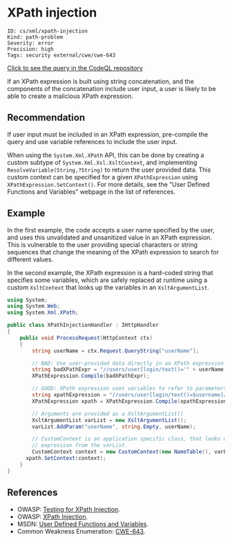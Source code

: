 # XPath injection

```
ID: cs/xml/xpath-injection
Kind: path-problem
Severity: error
Precision: high
Tags: security external/cwe/cwe-643

```
[Click to see the query in the CodeQL repository](https://github.com/github/codeql/tree/main/csharp/ql/src/Security%20Features/CWE-643/XPathInjection.ql)

If an XPath expression is built using string concatenation, and the components of the concatenation include user input, a user is likely to be able to create a malicious XPath expression.


## Recommendation
If user input must be included in an XPath expression, pre-compile the query and use variable references to include the user input.

When using the `System.Xml.XPath` API, this can be done by creating a custom subtype of `System.Xml.Xsl.XsltContext`, and implementing `ResolveVariable(String,?String)` to return the user provided data. This custom context can be specified for a given `XPathExpression` using `XPathExpression.SetContext()`. For more details, see the "User Defined Functions and Variables" webpage in the list of references.


## Example
In the first example, the code accepts a user name specified by the user, and uses this unvalidated and unsanitized value in an XPath expression. This is vulnerable to the user providing special characters or string sequences that change the meaning of the XPath expression to search for different values.

In the second example, the XPath expression is a hard-coded string that specifies some variables, which are safely replaced at runtime using a custom `XsltContext` that looks up the variables in an `XsltArgumentList`.


```csharp
using System;
using System.Web;
using System.Xml.XPath;

public class XPathInjectionHandler : IHttpHandler
{
    public void ProcessRequest(HttpContext ctx)
    {
        string userName = ctx.Request.QueryString["userName"];

        // BAD: Use user-provided data directly in an XPath expression
        string badXPathExpr = "//users/user[login/text()='" + userName + "']/home_dir/text()";
        XPathExpression.Compile(badXPathExpr);

        // GOOD: XPath expression uses variables to refer to parameters
        string xpathExpression = "//users/user[login/text()=$username]/home_dir/text()";
        XPathExpression xpath = XPathExpression.Compile(xpathExpression);

        // Arguments are provided as a XsltArgumentList()
        XsltArgumentList varList = new XsltArgumentList();
        varList.AddParam("userName", string.Empty, userName);

        // CustomContext is an application specific class, that looks up variables in the
        // expression from the varList.
        CustomContext context = new CustomContext(new NameTable(), varList)
      xpath.SetContext(context);
    }
}

```

## References
* OWASP: [Testing for XPath Injection](https://www.owasp.org/index.php?title=Testing_for_XPath_Injection_(OTG-INPVAL-010)).
* OWASP: [XPath Injection](https://www.owasp.org/index.php/XPATH_Injection).
* MSDN: [User Defined Functions and Variables](https://msdn.microsoft.com/en-us/library/dd567715.aspx).
* Common Weakness Enumeration: [CWE-643](https://cwe.mitre.org/data/definitions/643.html).